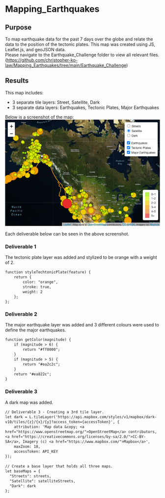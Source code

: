 # Mapping_Earthquakes

## Purpose
To map earthquake data for the past 7 days over the globe and relate the data to the position of the tectonic plates. This map was created using JS, Leaflet.js, and geoJSON data.
<br>
Please navigate to the Earthquake_Challenge folder to view all relevant files. (https://github.com/christopher-ko-law/Mapping_Earthquakes/tree/main/Earthquake_Challenge)

## Results
This map includes: 
* 3 separate tile layers: Street, Satellite, Dark
* 3 separate data layers: Earthquakes, Tectonic Plates, Major Earthquakes

Below is a screenshot of the map:<br>
![Screenshot](/images/map.png)

Each deliverable below can be seen in the above screenshot.

### Deliverable 1
The tectonic plate layer was added and stylized to be orange with a weight of 2.
```    
function styleTechtonicPlate(feature) {
    return {
        color: "orange",
        stroke: true,
        weight: 2
    };
};
```

### Deliverable 2
The major earthquake layer was added and 3 different colours were used to define the major earthquakes.
```    
function getColor(magnitude) {
    if (magnitude > 6) {
        return "#ff0000";
    }
    if (magnitude > 5) {
        return "#ea2c2c";
    }
    return "#ea822c";
}
```

### Deliverable 3
A dark map was added.
```
// Deliverable 3 - Creating a 3rd tile layer.
let dark = L.tileLayer('https://api.mapbox.com/styles/v1/mapbox/dark-v10/tiles/{z}/{x}/{y}?access_token={accessToken}', {
	attribution: 'Map data &copy; <a href="https://www.openstreetmap.org/">OpenStreetMap</a> contributors, <a href="https://creativecommons.org/licenses/by-sa/2.0/">CC-BY-SA</a>, Imagery (c) <a href="https://www.mapbox.com/">Mapbox</a>',
	maxZoom: 18,
	accessToken: API_KEY
});

// Create a base layer that holds all three maps.
let baseMaps = {
  "Streets": streets,
  "Satellite": satelliteStreets,
  "Dark": dark
};
```

